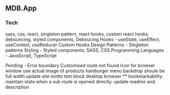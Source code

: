 ## MDB.App

### Tech

sass, css, react, singleton pattern, react hooks, custom react hooks, debouncing, styled components,
Deboucing
Hooks - useState, useEffect, useContext, useReducer
Custom Hooks
Design Patterns - Singleton patterns
Styling - Styled components, SASS, CSS
Programming Languages - JavaScript, TypeScript

Pending -
Error boundary
Customised route not found
Icon for browser window
use actual image of products
hamburger menu backdrop shoule be full width
update site motto text
block desktop browser
\*\* bookmarkability: maintain state when a sub route is opened directly.
update readme and description
